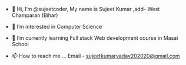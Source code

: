 - 👋 Hi, I’m @sujeetcoder, My name is Sujeet Kumar ,add- West Champaran (Bihar)
- 👀 I’m interested in Computer Science 
- 🌱 I’m currently learning Full stack Web development course in Masai School 

- 📫 How to reach me ...
Email - sujeetkumaryadav202020@gmail.com


